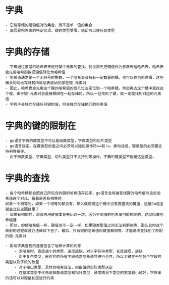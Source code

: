 # 字典
    - 它能存储的是键值对的集合，而不是单一值的集合  
    - 底层是哈希表的特定实现，键的类型受限，值却可以使任意类型

# 字典的存储 
    - 字典通过底层的哈希表来进行某个元素的查找，我没那先把键值作为参数传给哈希表，哈希表会先用哈希函数把键值转化为哈希值 
    - 哈希值通常是一个无符号的整数，一个哈希表会持有一定数量的桶，也可以称为哈希桶，这些桶会均匀地存储其所属哈表收纳的那些键-元素对
    - 因此，哈希表会先用这个键的哈希值的低几位去定位到一个哈希桶，然后再去这个桶中查找这个键，由于键-元素对总是被捆绑在一起存储的，所以一旦找到了键，就一定能找到对应的元素值
    - 字典不会独立存储任何键的值，但会独立存储他们的哈希值 

# 字典的键的限制在 
    - go语言字典的键类型不可以是函数类型，字典类型和切片类型
    - go语言规定，在键类型的值之间必须可以施加操作符==和!=。换句话说，键类型的必须要支持判等操作。
    - 由于函数类型、字典类型、切片类型并不支持判等操作，字典的键类型不能是这里类型。

# 字典的查找
    - 每个哈希桶都会把自己所包含的键的哈希值存起来，go语言会用被查找键的哈希值与这些哈希值逐个对比，看看是否有相等的
    如果一个相等的，如果一个相等的都没有，那么就说明这个桶中没有要查找的键值，这是Go语言就会立刻返回结果了
    - 如果有相同的，那就再用键值本身去比对一次，因为不同值的哈希值可能相同的，这就叫做哈希碰撞
    - 所以，即使哈希值一样，键值也不一定一样，如果键类型值之间无法判断相等，那么此时这个映射的过程就没办法继续下去了，最后，只有键的哈希值和键值都相等，才能说明查找到了匹配的键-元素对

    - 影响字典查找的速度包含了哈希计算和判等
        - 求哈希时，宽度越小的类型，速度越快，对于字符串类型，长度越短，越快
        - 对于复杂类型，是对它的所有字段值求哈希值并进行合并，所以关键在于它各个字段的类型以及字段的数量
        - 对于接口类型，具体的哈希算法，则由值的实际类型决定
        - 在基本类型中优先选择数值类型和指针类型，通常情况下类型的宽度越小越好，字符串的话可以对键值长度进行约束